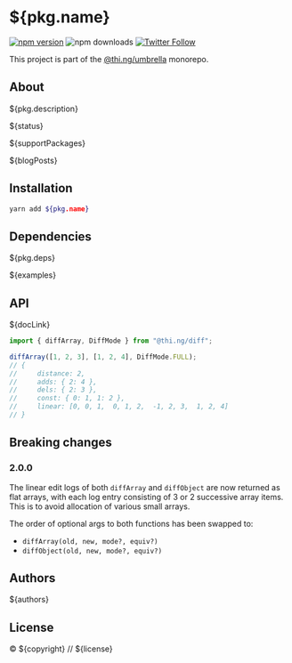 # ${pkg.name}

[![npm version](https://img.shields.io/npm/v/${pkg.name}.svg)](https://www.npmjs.com/package/${pkg.name})
![npm downloads](https://img.shields.io/npm/dm/${pkg.name}.svg)
[![Twitter Follow](https://img.shields.io/twitter/follow/thing_umbrella.svg?style=flat-square&label=twitter)](https://twitter.com/thing_umbrella)

This project is part of the
[@thi.ng/umbrella](https://github.com/thi-ng/umbrella/) monorepo.

<!-- TOC -->

## About

${pkg.description}

${status}

${supportPackages}

${blogPosts}

## Installation

```bash
yarn add ${pkg.name}
```

## Dependencies

${pkg.deps}

${examples}

## API

${docLink}

```ts
import { diffArray, DiffMode } from "@thi.ng/diff";

diffArray([1, 2, 3], [1, 2, 4], DiffMode.FULL);
// {
//     distance: 2,
//     adds: { 2: 4 },
//     dels: { 2: 3 },
//     const: { 0: 1, 1: 2 },
//     linear: [0, 0, 1,  0, 1, 2,  -1, 2, 3,  1, 2, 4]
// }
```

## Breaking changes

### 2.0.0

The linear edit logs of both `diffArray` and `diffObject` are now
returned as flat arrays, with each log entry consisting of 3 or 2
successive array items. This is to avoid allocation of various small
arrays.

The order of optional args to both functions has been swapped to:

- `diffArray(old, new, mode?, equiv?)`
- `diffObject(old, new, mode?, equiv?)`

## Authors

${authors}

## License

&copy; ${copyright} // ${license}
